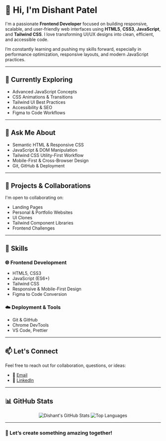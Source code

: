 

# 👋 Hi, I'm Dishant Patel

I'm a passionate **Frontend Developer** focused on building responsive, scalable, and user-friendly web interfaces using **HTML5**, **CSS3**, **JavaScript**, and **Tailwind CSS**. I love transforming UI/UX designs into clean, efficient, and accessible code.

I’m constantly learning and pushing my skills forward, especially in performance optimization, responsive layouts, and modern JavaScript practices.

---

## 🌱 Currently Exploring
- Advanced JavaScript Concepts  
- CSS Animations & Transitions  
- Tailwind UI Best Practices  
- Accessibility & SEO  
- Figma to Code Workflows  

---

## 💬 Ask Me About
- Semantic HTML & Responsive CSS  
- JavaScript & DOM Manipulation  
- Tailwind CSS Utility-First Workflow  
- Mobile-First & Cross-Browser Design  
- Git, GitHub & Deployment  

---

## 🚀 Projects & Collaborations
I'm open to collaborating on:
- Landing Pages  
- Personal & Portfolio Websites  
- UI Clones  
- Tailwind Component Libraries  
- Frontend Challenges  

---

## 🧠 Skills

### 🌐 Frontend Development
- HTML5, CSS3  
- JavaScript (ES6+)  
- Tailwind CSS  
- Responsive & Mobile-First Design  
- Figma to Code Conversion  

### ☁️ Deployment & Tools
- Git & GitHub   
- Chrome DevTools  
- VS Code, Prettier  

---

## 📫 Let's Connect

Feel free to reach out for collaboration, questions, or ideas:

- 📧 [Email](dishantp299@gmail.com)  
- 💼 [LinkedIn](linkedin.com/in/dishant-patel-667940373)  
  
---

## 📊 GitHub Stats

<p align="center">
  <img src="https://github-readme-stats.vercel.app/api?username=Dishant patel&show_icons=true&theme=radical" alt="Dishant's GitHub Stats" />
  <img src="https://github-readme-stats.vercel.app/api/top-langs/?username=Dishant patel&layout=compact&theme=radical" alt="Top Languages" />
</p>

---

### 🚀 Let’s create something amazing together!
